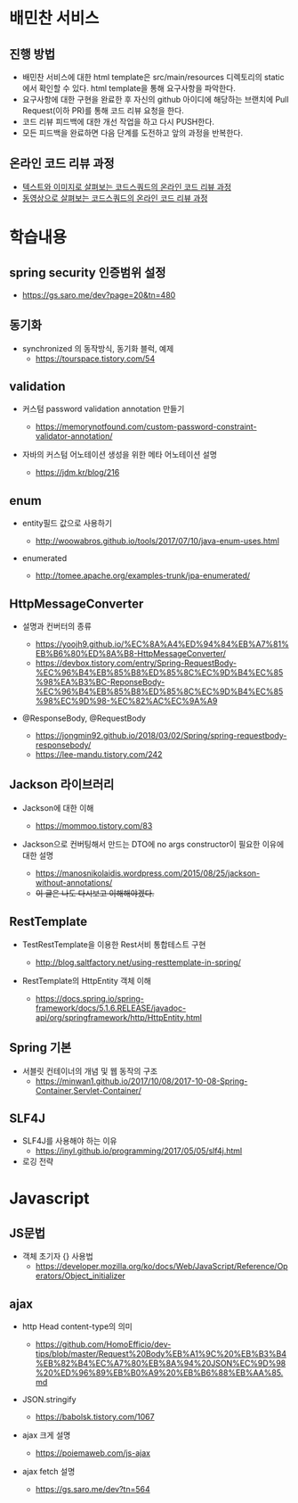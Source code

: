 # 배민찬 서비스
## 진행 방법
* 배민찬 서비스에 대한 html template은 src/main/resources 디렉토리의 static에서 확인할 수 있다. html template을 통해 요구사항을 파악한다.
* 요구사항에 대한 구현을 완료한 후 자신의 github 아이디에 해당하는 브랜치에 Pull Request(이하 PR)를 통해 코드 리뷰 요청을 한다.
* 코드 리뷰 피드백에 대한 개선 작업을 하고 다시 PUSH한다.
* 모든 피드백을 완료하면 다음 단계를 도전하고 앞의 과정을 반복한다.

## 온라인 코드 리뷰 과정
* [텍스트와 이미지로 살펴보는 코드스쿼드의 온라인 코드 리뷰 과정](https://github.com/code-squad/codesquad-docs/blob/master/codereview/README.md)
* [동영상으로 살펴보는 코드스쿼드의 온라인 코드 리뷰 과정](https://youtu.be/a5c9ku-_fok)

# 학습내용

## spring security 인증범위 설정
- https://gs.saro.me/dev?page=20&tn=480

## 동기화
- synchronized 의 동작방식, 동기화 블럭, 예제 
    - https://tourspace.tistory.com/54
    
## validation
- 커스텀 password validation annotation 만들기
    - https://memorynotfound.com/custom-password-constraint-validator-annotation/ 
    
- 자바의 커스텀 어노테이션 생성을 위한 메타 어노테이션 설명
    - https://jdm.kr/blog/216
    
## enum 
- entity필드 값으로 사용하기
    - http://woowabros.github.io/tools/2017/07/10/java-enum-uses.html 
    
- enumerated
    - http://tomee.apache.org/examples-trunk/jpa-enumerated/
   
## HttpMessageConverter
- 설명과 컨버터의 종류
    - https://yoojh9.github.io/%EC%8A%A4%ED%94%84%EB%A7%81%EB%B6%80%ED%8A%B8-HttpMessageConverter/
    - https://devbox.tistory.com/entry/Spring-RequestBody-%EC%96%B4%EB%85%B8%ED%85%8C%EC%9D%B4%EC%85%98%EA%B3%BC-ReponseBody-%EC%96%B4%EB%85%B8%ED%85%8C%EC%9D%B4%EC%85%98%EC%9D%98-%EC%82%AC%EC%9A%A9 
    
- @ResponseBody, @RequestBody
    - https://jongmin92.github.io/2018/03/02/Spring/spring-requestbody-responsebody/
    - https://lee-mandu.tistory.com/242

## Jackson 라이브러리
- Jackson에 대한 이해
    - https://mommoo.tistory.com/83
- Jackson으로 컨버팅해서 만드는 DTO에 no args constructor이 필요한 이유에 대한 설명 

    - https://manosnikolaidis.wordpress.com/2015/08/25/jackson-without-annotations/
    - ~~이 글은 나도 다시보고 이해해야겠다.~~

    
## RestTemplate
- TestRestTemplate을 이용한 Rest서비 통합테스트 구현
    - http://blog.saltfactory.net/using-resttemplate-in-spring/ 
    
- RestTemplate의 HttpEntity<T> 객체 이해
    - https://docs.spring.io/spring-framework/docs/5.1.6.RELEASE/javadoc-api/org/springframework/http/HttpEntity.html

## Spring 기본
- 서블릿 컨테이너의 개념 및 웹 동작의 구조
    - https://minwan1.github.io/2017/10/08/2017-10-08-Spring-Container,Servlet-Container/

## SLF4J
- SLF4J를 사용해야 하는 이유
    - https://inyl.github.io/programming/2017/05/05/slf4j.html
- 로깅 전략


# Javascript 

## JS문법
- 객체 초기자 {} 사용법
    - https://developer.mozilla.org/ko/docs/Web/JavaScript/Reference/Operators/Object_initializer
 
## ajax
- http Head content-type의 의미
    - https://github.com/HomoEfficio/dev-tips/blob/master/Request%20Body%EB%A1%9C%20%EB%B3%B4%EB%82%B4%EC%A7%80%EB%8A%94%20JSON%EC%9D%98%20%ED%96%89%EB%B0%A9%20%EB%B6%88%EB%AA%85.md 
    
- JSON.stringify
    - https://babolsk.tistory.com/1067 
    
- ajax 크게 설명
    - https://poiemaweb.com/js-ajax 
    
- ajax fetch 설명
    - https://gs.saro.me/dev?tn=564
    
